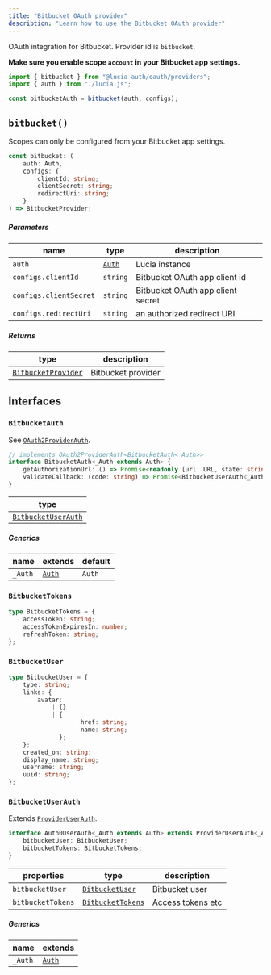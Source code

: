 ```yaml
---
title: "Bitbucket OAuth provider"
description: "Learn how to use the Bitbucket OAuth provider"
---
```


OAuth integration for Bitbucket. Provider id is `bitbucket`.

**Make sure you enable scope `account` in your Bitbucket app settings.**

```ts
import { bitbucket } from "@lucia-auth/oauth/providers";
import { auth } from "./lucia.js";

const bitbucketAuth = bitbucket(auth, configs);
```

## `bitbucket()`

Scopes can only be configured from your Bitbucket app settings.

```ts
const bitbucket: (
	auth: Auth,
	configs: {
		clientId: string;
		clientSecret: string;
		redirectUri: string;
	}
) => BitbucketProvider;
```

##### Parameters

| name                   | type                                       | description                       |
| ---------------------- | ------------------------------------------ | --------------------------------- |
| `auth`                 | [`Auth`](/reference/lucia/interfaces/auth) | Lucia instance                    |
| `configs.clientId`     | `string`                                   | Bitbucket OAuth app client id     |
| `configs.clientSecret` | `string`                                   | Bitbucket OAuth app client secret |
| `configs.redirectUri`  | `string`                                   | an authorized redirect URI        |

##### Returns

| type                                      | description        |
| ----------------------------------------- | ------------------ |
| [`BitbucketProvider`](#bitbucketprovider) | Bitbucket provider |

## Interfaces

### `BitbucketAuth`

See [`OAuth2ProviderAuth`](/reference/oauth/interfaces/oauth2providerauth).

```ts
// implements OAuth2ProviderAuth<BitbucketAuth<_Auth>>
interface BitbucketAuth<_Auth extends Auth> {
	getAuthorizationUrl: () => Promise<readonly [url: URL, state: string]>;
	validateCallback: (code: string) => Promise<BitbucketUserAuth<_Auth>>;
}
```

| type                                      |
| ----------------------------------------- |
| [`BitbucketUserAuth`](#bitbucketuserauth) |

##### Generics

| name    | extends                                    | default |
| ------- | ------------------------------------------ | ------- |
| `_Auth` | [`Auth`](/reference/lucia/interfaces/auth) | `Auth`  |

### `BitbucketTokens`

```ts
type BitbucketTokens = {
	accessToken: string;
	accessTokenExpiresIn: number;
	refreshToken: string;
};
```

### `BitbucketUser`

```ts
type BitbucketUser = {
	type: string;
	links: {
		avatar:
			| {}
			| {
					href: string;
					name: string;
			  };
	};
	created_on: string;
	display_name: string;
	username: string;
	uuid: string;
};
```

### `BitbucketUserAuth`

Extends [`ProviderUserAuth`](/reference/oauth/interfaces/provideruserauth).

```ts
interface Auth0UserAuth<_Auth extends Auth> extends ProviderUserAuth<_Auth> {
	bitbucketUser: BitbucketUser;
	bitbucketTokens: BitbucketTokens;
}
```

| properties        | type                                  | description       |
| ----------------- | ------------------------------------- | ----------------- |
| `bitbucketUser`   | [`BitbucketUser`](#bitbucketuser)     | Bitbucket user    |
| `bitbucketTokens` | [`BitbucketTokens`](#bitbuckettokens) | Access tokens etc |

##### Generics

| name    | extends                                    |
| ------- | ------------------------------------------ |
| `_Auth` | [`Auth`](/reference/lucia/interfaces/auth) |
